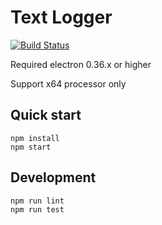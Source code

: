 # Text Logger

[![Build Status](https://travis-ci.org/Yx3/Text-Logger.svg?branch=master)](https://travis-ci.org/Yx3/Text-Logger)

Required electron 0.36.x or higher

Support x64 processor only

## Quick start

    npm install
    npm start

## Development

    npm run lint
    npm run test
